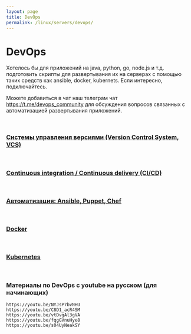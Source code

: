 ```yaml
---
layout: page
title: DevOps
permalink: /linux/servers/devops/
---
```


# DevOps

Хотелось бы для приложений на java, python, go, node.js и т.д. подготовить скрипты для развертывания их на серверах с помощью таких средств как ansible, docker, kubernets. Если интересно, подключайтесь. 


Можете добавиться в чат наш телеграм чат https://t.me/devops_community для обсуждения вопросов связанных с автоматизацией развертывания приложений.

<br/>

### [Системы управления версиями (Version Control System, VCS)](/linux/servers/devops/vcs/)


<br/>

### [Continuous integration / Continuous delivery (CI/CD)](/linux/servers/devops/cicd/)


<br/>

### [Автоматизация: Ansible, Puppet, Chef](/linux/servers/devops/automation/)

<br/>

### [Docker](/linux/servers/containers/docker/)

<br/>

### [Kubernetes](/linux/servers/containers/kubernetes/)

<br/>

### Материалы по DevOps с youtube на русском (для начинающих)

    https://youtu.be/NYJsP7bvNHU
    https://youtu.be/C8D1_acR4SM
    https://youtu.be/vtDvgAl3gVA
    https://youtu.be/fqgGVnuHye8
    https://youtu.be/s04UyNeakSY
